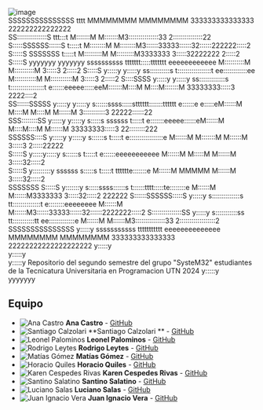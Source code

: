 ![image](https://github.com/user-attachments/assets/905a7d30-f5cd-4578-a36a-d9b563393a93)                                                                                                                                                                           
   SSSSSSSSSSSSSSS                                                    tttt                              MMMMMMMM               MMMMMMMM 333333333333333    222222222222222    
 SS:::::::::::::::S                                                ttt:::t                              M:::::::M             M:::::::M3:::::::::::::::33 2:::::::::::::::22  
S:::::SSSSSS::::::S                                                t:::::t                              M::::::::M           M::::::::M3::::::33333::::::32::::::222222:::::2 
S:::::S     SSSSSSS                                                t:::::t                              M:::::::::M         M:::::::::M3333333     3:::::32222222     2:::::2 
S:::::S            yyyyyyy           yyyyyyy    ssssssssss   ttttttt:::::ttttttt        eeeeeeeeeeee    M::::::::::M       M::::::::::M            3:::::3            2:::::2 
S:::::S             y:::::y         y:::::y   ss::::::::::s  t:::::::::::::::::t      ee::::::::::::ee  M:::::::::::M     M:::::::::::M            3:::::3            2:::::2 
 S::::SSSS           y:::::y       y:::::y  ss:::::::::::::s t:::::::::::::::::t     e::::::eeeee:::::eeM:::::::M::::M   M::::M:::::::M    33333333:::::3          2222::::2  
  SS::::::SSSSS       y:::::y     y:::::y   s::::::ssss:::::stttttt:::::::tttttt    e::::::e     e:::::eM::::::M M::::M M::::M M::::::M    3:::::::::::3      22222::::::22   
    SSS::::::::SS      y:::::y   y:::::y     s:::::s  ssssss       t:::::t          e:::::::eeeee::::::eM::::::M  M::::M::::M  M::::::M    33333333:::::3   22::::::::222     
       SSSSSS::::S      y:::::y y:::::y        s::::::s            t:::::t          e:::::::::::::::::e M::::::M   M:::::::M   M::::::M            3:::::3 2:::::22222        
            S:::::S      y:::::y:::::y            s::::::s         t:::::t          e::::::eeeeeeeeeee  M::::::M    M:::::M    M::::::M            3:::::32:::::2             
            S:::::S       y:::::::::y       ssssss   s:::::s       t:::::t    tttttte:::::::e           M::::::M     MMMMM     M::::::M            3:::::32:::::2             
SSSSSSS     S:::::S        y:::::::y        s:::::ssss::::::s      t::::::tttt:::::te::::::::e          M::::::M               M::::::M3333333     3:::::32:::::2       222222
S::::::SSSSSS:::::S         y:::::y         s::::::::::::::s       tt::::::::::::::t e::::::::eeeeeeee  M::::::M               M::::::M3::::::33333::::::32::::::2222222:::::2
S:::::::::::::::SS         y:::::y           s:::::::::::ss          tt:::::::::::tt  ee:::::::::::::e  M::::::M               M::::::M3:::::::::::::::33 2::::::::::::::::::2
 SSSSSSSSSSSSSSS          y:::::y             sssssssssss              ttttttttttt      eeeeeeeeeeeeee  MMMMMMMM               MMMMMMMM 333333333333333   22222222222222222222
                         y:::::y                                                                                                                                              
                        y:::::y                                                                                                                                               
                       y:::::y          Repositorio del segundo semestre del grupo "SysteM32" estudiantes de la Tecnicatura Universitaria en Programacion UTN 2024                                                                                     y:::::y                                                                                                                                                 
                     yyyyyyy                                                                                                                                                  
                                                                                                                                                                              

## Equipo
- ![Ana Castro](https://avatars.githubusercontent.com/u/170059293?v=4) **Ana Castro** - [GitHub](https://github.com/Anitacnieto)
- ![Santiago Calzolari](https://avatars.githubusercontent.com/u/170058564?v=4) **Santiago Calzolari ** - [GitHub](https://github.com/SantyCalz)
- ![Leonel Palominos](https://avatars.githubusercontent.com/u/164264047?v=4) **Leonel Palominos** - [GitHub](https://github.com/leopa18)
- ![Rodrigo Leytes](https://avatars.githubusercontent.com/u/130790109?v=4) **Rodrigo Leytes** - [GitHub](https://github.com/Roddri19)
- ![Matías Gómez](https://avatars.githubusercontent.com/u/178342050?v=4) **Matías Gómez** - [GitHub](https://github.com/Nemesoldier)
- ![Horacio Quiles](https://avatars.githubusercontent.com/u/169856307?v=4) **Horacio Quiles** - [GitHub](https://github.com/Horacioq2119)
- ![Karen Cespedes Rivas](https://avatars.githubusercontent.com/u/100289815?v=4) **Karen Cespedes Rivas** - [GitHub](https://github.com/karenCespedesR)
- ![Santino Salatino](https://avatars.githubusercontent.com/u/169947610?v=4) **Santino Salatino** - [GitHub](https://github.com/SantiiSala)
- ![Luciano Salas](https://avatars.githubusercontent.com/u/104776373?v=4) **Luciano Salas** - [GitHub](https://github.com/lucianosls)
- ![Juan Ignacio Vera](https://avatars.githubusercontent.com/u/170136560?v=4) **Juan Ignacio Vera** - [GitHub](https://github.com/juanivera12)

 

 
    

